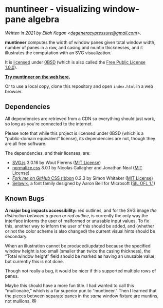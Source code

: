 <!--
  This file is part of muntineer, which visualizes window-pane algebra.

  Copyright (c) 2021 Eliah Kagan

  Permission to use, copy, modify, and/or distribute this software for any
  purpose with or without fee is hereby granted.

  THE SOFTWARE IS PROVIDED "AS IS" AND THE AUTHOR DISCLAIMS ALL WARRANTIES WITH
  REGARD TO THIS SOFTWARE INCLUDING ALL IMPLIED WARRANTIES OF MERCHANTABILITY
  AND FITNESS. IN NO EVENT SHALL THE AUTHOR BE LIABLE FOR ANY SPECIAL, DIRECT,
  INDIRECT, OR CONSEQUENTIAL DAMAGES OR ANY DAMAGES WHATSOEVER RESULTING FROM
  LOSS OF USE, DATA OR PROFITS, WHETHER IN AN ACTION OF CONTRACT, NEGLIGENCE OR
  OTHER TORTIOUS ACTION, ARISING OUT OF OR IN CONNECTION WITH THE USE OR
  PERFORMANCE OF THIS SOFTWARE.
-->

# muntineer - visualizing window-pane algebra

*Written in 2021 by Eliah Kagan &lt;degeneracypressure@gmail.com&gt;.*

**muntineer** computes the width of window panes given total window width,
number of panes in a row, and casing and muntin thicknesses, and it
illustrates the computation with an SVG visualization.

It is [licensed](LICENSE) under [0BSD](https://spdx.org/licenses/0BSD.html)
(which is also called the [Free Public License
1.0.0](https://opensource.org/licenses/0BSD)).

[**Try muntineer on the web here.**](https://eliahkagan.github.io/muntineer/)

Or to use a local copy, clone this repository and open `index.html` in a web
browser.

## Dependencies

All dependencies are retrieved from a CDN so everything should just work, so
long as you're connected to the internet.

Please note that while this project is licensed under 0BSD (which is a
&ldquo;public-domain equivalent&rdquo; license), its dependencies are not,
though they are all free software.

The dependencies, and their licenses, are:

- [SVG.js](https://svgjs.com) 3.0.16 by Wout Fierens ([MIT
  License](https://github.com/svgdotjs/svg.js/blob/3.0.16/LICENSE.txt))
- [normalize.css](https://necolas.github.io/normalize.css/) 8.0.1 by Nicolas
  Gallagher and Jonathan Neal ([MIT
  License](https://github.com/necolas/normalize.css/blob/8.0.1/LICENSE.md))
- [*Fork me on GitHub* CSS ribbon](https://simonwhitaker.github.io/github-fork-ribbon-css/) 0.2.3 by Simon Whitaker ([MIT License](https://github.com/simonwhitaker/github-fork-ribbon-css/blob/0.2.3/LICENSE))
- [Selawik](https://docs.microsoft.com/en-us/typography/font-list/selawik), a
  font family designed by Aaron Bell for Microsoft ([SIL OFL
  1.1](https://github.com/microsoft/Selawik/blob/master/LICENSE.txt))

## Known Bugs

**A major bug impacts accessibility:** red outlines, and for the SVG image
*the distinction between a green or red outline*, is currently the only way the
interface informs the user of malformed or unusable input values. To fix this,
another way to inform the user of this should be added, and (whether or not the
color scheme is also changed) the current visual hints should be secondary.

When an illustration cannot be produced/updated because the specified window
height is too small (smaller than twice the casing thickness), the &ldquo;Total
window height&rdquo; field should be marked as having an unusable value, but
currently this is not done.

Though not really a bug, it would be nicer if this supported multiple rows of
panes.

Maybe this should have a more fun title. I had wanted to call this
&ldquo;mullionaire,&rdquo; which is a far superior pun to
&ldquo;muntineer.&rdquo; Then I learned that the pieces between separate panes
in the *same* window fixture are muntins, not mullions. &#128575;
